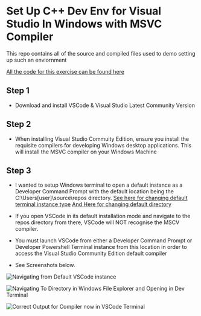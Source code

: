 # Set Up C++ Dev Env for Visual Studio In Windows with MSVC Compiler

This repo contains all of the source and compiled files used to demo setting up such an enviornment

[All the code for this exercise can be found here](https://github.com/rutura/The-C-20-Masterclass-Source-Code/tree/main/02.EnvironmentSetup/1.Windows/4.V_s_CodeMsvcConfiguration)


## Step 1

- Download and install VSCode & Visual Studio Latest Community Version

## Step 2

- When installing Visual Studio Commuity Edition, ensure you install the requisite compilers for developing Windows desktop applications. This will install the MSVC compiler on your Windows Machine

## Step 3

- I wanted to setup Windows terminal to open a default instance as a Developer Command Prompt with the default location being the C:\Users\[user]\source\repos directory. 
[See here for changing default terminal instance type](https://www.thewindowsclub.com/how-to-open-customize-and-configure-windows-terminal-settings)
[And Here for changing default directory](https://www.thewindowsclub.com/how-to-change-starting-directory-in-windows-terminal)

- If you open VSCode in its default installation mode and navigate to the repos directory from there, VSCode will NOT recognise the MSCV compiler. 

- You must launch VSCode from either a Developer Command Prompt or Developer Powershell Terminal instance from this location in order to access the Visual Studio Community Edition default compiler

- See Screenshots below.

![Navigating from Default VSCode instance](https://i.imgur.com/410Ngzf.png)


![Navigating To Directory in Windows File Explorer and Opening in Dev Terminal](https://i.imgur.com/pkx7Sbk.png)


![Correct Output for Compiler now in VSCode Terminal](https://i.imgur.com/I7GRoXK.png)